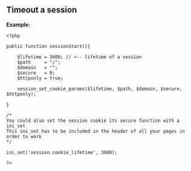 
Timeout a session
-------

**Example:**



    <?php

	public function sessionStart(){

		$lifetime = 3600; // <-- lifetime of a session
		$path     = "/";
		$domain   = "";
		$secure   = 0;
		$httponly = true; 

		session_set_cookie_params($lifetime, $path, $domain, $secure, $httponly);

	}
	
	/*
	You could also set the session cookie its secure function with a ini_set
	This ini_set has to be included in the header of all your pages in order to work
	*/
	
    ini_set('session.cookie_lifetime', 3600);

	?>


	